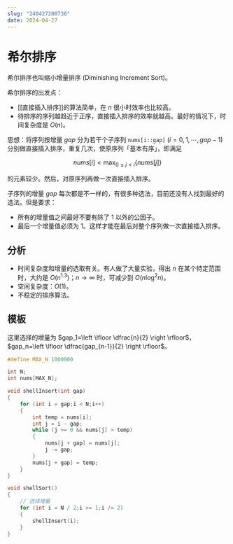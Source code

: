 ```yaml
---
slug: "240427200736"
date: 2024-04-27
---
```


# 希尔排序

希尔排序也叫缩小增量排序 (Diminishing Increment Sort)。

希尔排序的出发点：

- [[直接插入排序]]的算法简单，在 $n$ 很小时效率也比较高。
- 待排序的序列越趋近于正序，直接插入排序的效率就越高。最好的情况下，时间复杂度是 $O(n)$。

思想：将序列按增量 $gap$ 分为若干个子序列 `nums[i::gap]` ($i=0,1,\cdots,gap-1$) 分别做直接插入排序，重复几次，使原序列「基本有序」，即满足

$$
nums[i] < \max_{0 \le j<i} \{ nums[j] \}
$$

的元素较少。然后，对原序列再做一次直接插入排序。

子序列的增量 $gap$ 每次都是不一样的，有很多种选法，目前还没有人找到最好的选法。但是要求：

- 所有的增量值之间最好不要有除了 $1$ 以外的公因子。
- 最后一个增量值必须为 $1$。这样才能在最后对整个序列做一次直接插入排序。

## 分析

- 时间复杂度和增量的选取有关。有人做了大量实验，得出 $n$ 在某个特定范围时，大约是 $O(n^{1.3})$；$n \to \infty$ 时，可减少到 $O(n \log^2 n)$。
- 空间复杂度：$O(1)$。
- 不稳定的排序算法。

## 模板

这里选择的增量为 $gap_1=\left \lfloor \dfrac{n}{2} \right \rfloor$，$gap_n=\left \lfloor \dfrac{gap_{n-1}}{2} \right \rfloor$。

``` cpp
#define MAX_N 1000000

int N;
int nums[MAX_N];

void shellInsert(int gap)
{
    for (int i = gap;i < N;i++)
    {
        int temp = nums[i];
        int j = i - gap;
        while (j >= 0 && nums[j] > temp)
        {
            nums[j + gap] = nums[j];
            j -= gap;
        }
        nums[j + gap] = temp;
    }
}

void shellSort()
{
    // 选择增量
    for (int i = N / 2;i >= 1;i /= 2)
    {
        shellInsert(i);
    }
}
```
